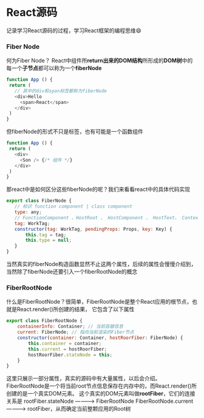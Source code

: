 # React源码
 记录学习React源码的过程，学习React框架的编程思维😄

### Fiber Node
 何为Fiber Node？
 React中组件所**return出来的DOM结构**所形成的**DOM树**中的每一个**子节点**都可以称为一个**fiberNode**
 ```js 
 function App () {
  return (
    // 其中的div和span标签都称为fiberNode
    <div>Hello
      <span>React</span> 
    </div> 
  )
 } 
 ```
 但fiberNode的形式不只是标签，也有可能是一个函数组件
 ```js
 function App () {
  return (
    <div>
      <Son /> {/* 组件 */}
    </div>
  )
 }
 ```
 那react中是如何区分这些fiberNode的呢？我们来看看react中的具体代码实现
 ```js 
export class FiberNode {
	// 标识 function component | class component
	type: any;
	// FunctionComponent 、HostRoot 、 HostComponent 、 HostText、 ContextProvider、 Fragment 等
	tag: WorkTag;
	constructor(tag: WorkTag, pendingProps: Props, key: Key) {
		this.tag = tag;
		this.type = null;
	}
}
 ```
当然真实的fiberNode构造函数显然不止这两个属性，后续的属性会慢慢介绍到，当然除了fiberNode还要引入一个fiberRootNode的概念

### FiberRootNode
什么是FiberRootNode？很简单，FiberRootNode是整个React应用的根节点，也就是React.render()所创建的结果，
它包含了以下属性
```js 
export class FiberRootNode {
	containerInfo: Container; // 当前容器信息
	current: FiberNode; // 指向当前渲染的Fiber节点
	constructor(container: Container, hostRoorFiber: FiberNode) {
		this.container = container;
		this.current = hostRoorFiber;
		hostRoorFiber.stateNode = this;
	}
}
```
这里只展示一部分属性，真实的源码中有大量属性，以后会介绍。
FiberRootNode是一个将当前root节点信息保存在内存中的，而React.render()所创建的是一个真实DOM元素。
这个真实的DOM元素叫做**rootFiber**，它们的连接关系是 rootFiber.stateNode ————> FiberRootNode
FiberRootNode.current ————> rootFiber，从而确定当前整颗应用的Root树

